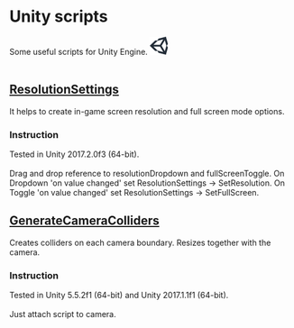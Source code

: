 # Unity scripts

Some useful scripts for Unity Engine. <img src="https://github.com/owik100/Portfolio/blob/gh-pages/images/unity-69-logo-png-transparent.png" width="32" height="32">
<br/>
<br/>
## [ResolutionSettings](https://github.com/owik100/Unity/blob/master/ResolutionSettings.cs)  
It helps to create in-game screen resolution and full screen mode options.
### Instruction
Tested in Unity 2017.2.0f3 (64-bit).
<br/>
<br/>
Drag and drop reference to resolutionDropdown and fullScreenToggle.
On Dropdown 'on value changed' set ResolutionSettings -> SetResolution.
On Toggle 'on value changed' set ResolutionSettings -> SetFullScreen.

## [GenerateCameraColliders](https://github.com/owik100/Unity/blob/master/GenerateCameraColliders.cs)  
Creates colliders on each camera boundary. Resizes together with the camera.
### Instruction
Tested in Unity 5.5.2f1 (64-bit) and Unity 2017.1.1f1 (64-bit).
<br/>
<br/>
Just attach script to camera.
